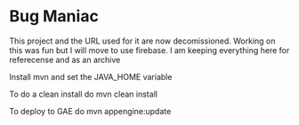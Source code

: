 Bug Maniac
=============================

This project and the URL used for it are now decomissioned. Working on this was fun but I will move to use firebase.
I am keeping everything here for referecense and as an archive

Install mvn and set the JAVA_HOME variable

To do a clean install do
mvn clean install

To deploy to GAE do
mvn appengine:update
